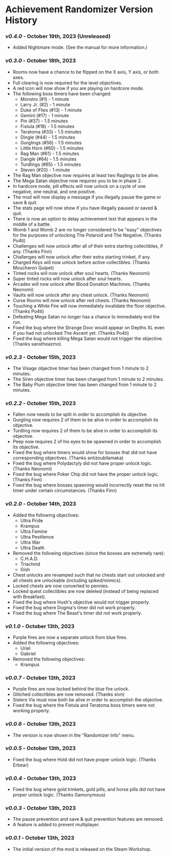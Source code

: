 # Achievement Randomizer Version History

<!-- cspell:ignore antizoubilamaka,Erbear,Neonomi,sanstheazmo,slvn -->
<!-- markdownlint-disable MD001 -->

### _v0.4.0_ - October 19th, 2023 (Unreleased)

- Added Nightmare mode. (See the manual for more information.)

### _v0.3.0_ - October 18th, 2023

- Rooms now have a chance to be flipped on the X axis, Y axis, or both axes.
- Full clearing is now required for the level objectives.
- A red icon will now show if you are playing on hardcore mode.
- The following boss timers have been changed:
  - Monstro (#1) - 1 minute
  - Larry Jr. (#2) - 1 minute
  - Duke of Flies (#13) - 1 minute
  - Gemini (#17) - 1 minute
  - Pin (#37) - 1.5 minutes
  - Fistula (#18) - 1.5 minutes
  - Teratoma (#33) - 1.5 minutes
  - Dingle (#44) - 1.5 minutes
  - Gurglings (#56) - 1.5 minutes
  - Little Horn (#60) - 1.5 minutes
  - Rag Man (#61) - 1.5 minutes
  - Dangle (#64) - 1.5 minutes
  - Turdlings (#65) - 1.5 minutes
  - Steven (#20) - 1 minute
- The Rag Man objective now requires at least two Raglings to be alive.
- The Mega Satan objective now requires you to be in phase 2.
- In hardcore mode, pill effects will now unlock on a cycle of one negative, one neutral, and one positive.
- The mod will now display a message if you illegally pause the game or save & quit.
- The stats page will now show if you have illegally paused or saved & quit.
- There is now an option to delay achievement text that appears in the middle of a battle.
- Womb 1 and Womb 2 are no longer considered to be "easy" objectives for the purposes of unlocking The Polaroid and The Negative. (Thanks Po4ti)
- Challenges will now unlock after all of their extra starting collectibles, if any. (Thanks Finn)
- Challenges will now unlock after their extra starting trinket, if any.
- Charged Keys will now unlock before active collectibles. (Thanks Moucheron Quipet)
- Tinted rocks will now unlock after soul hearts. (Thanks Neonomi)
- Super tinted rocks will now unlock after soul hearts.
- Arcades will now unlock after Blood Donation Machines. (Thanks Neonomi)
- Vaults will now unlock after any chest unlock. (Thanks Neonomi)
- Curse Rooms will now unlock after red chests. (Thanks Neonomi)
- Touching a White Fire will now immediately invalidate the floor objective. (Thanks Po4ti)
- Defeating Mega Satan no longer has a chance to immediately end the run.
- Fixed the bug where the Strange Door would appear on Depths XL even if you had not unlocked The Ascent yet. (Thanks Po4ti)
- Fixed the bug where killing Mega Satan would not trigger the objective. (Thanks sanstheazmo)

### _v0.2.3_ - October 15th, 2023

- The Visage objective timer has been changed from 1 minute to 2 minutes.
- The Siren objective timer has been changed from 1 minute to 2 minutes.
- The Baby Plum objective timer has been changed from 1 minute to 2 minutes.

### _v0.2.2_ - October 15th, 2023

- Fallen now needs to be split in order to accomplish its objective.
- Gurgling now requires 2 of them to be alive in order to accomplish its objective.
- Turdling now requires 2 of them to be alive in order to accomplish its objective.
- Peep now requires 2 of his eyes to be spawned in order to accomplish its objective.
- Fixed the bug where timers would show for bosses that did not have corresponding objectives. (Thanks antizoubilamaka)
- Fixed the bug where Polydactyly did not have proper unlock logic. (Thanks Neonomi)
- Fixed the bug where Poker Chip did not have the proper unlock logic. (Thanks Finn)
- Fixed the bug where bosses spawning would incorrectly reset the no hit timer under certain circumstances. (Thanks Finn)

### _v0.2.0_ - October 14th, 2023

- Added the following objectives:
  - Ultra Pride
  - Krampus
  - Ultra Famine
  - Ultra Pestilence
  - Ultra War
  - Ultra Death
- Removed the following objectives (since the bosses are extremely rare):
  - C.H.A.D.
  - Triachnid
  - Gish
- Chest unlocks are revamped such that no chests start out unlocked and all chests are unlockable (including spiked/mimics).
- Locked chests are now converted to pennies.
- Locked quest collectibles are now deleted (instead of being replaced with Breakfast).
- Fixed the bug where Hush's objective would not trigger properly.
- Fixed the bug where Dogma's timer did not work properly.
- Fixed the bug where The Beast's timer did not work properly.

### _v0.1.0_ - October 13th, 2023

- Purple fires are now a separate unlock from blue fires.
- Added the following objectives:
  - Uriel
  - Gabriel
- Removed the following objectives:
  - Krampus

### _v0.0.7_ - October 13th, 2023

- Purple fires are now locked behind the blue fire unlock.
- Glitched collectibles are now removed. (Thanks slvn)
- Sisters Vis must now both be alive in order to accomplish the objective.
- Fixed the bug where the Fistula and Teratoma boss timers were not working properly.

### _v0.0.6_ - October 13th, 2023

- The version is now shown in the "Randomizer Info" menu.

### _v0.0.5_ - October 13th, 2023

- Fixed the bug where Hold did not have proper unlock logic. (Thanks Erbear)

### _v0.0.4_ - October 13th, 2023

- Fixed the bug where gold trinkets, gold pills, and horse pills did not have proper unlock logic. (Thanks Gamonymous)

### _v0.0.3_ - October 13th, 2023

- The pause prevention and save & quit prevention features are removed.
- A feature is added to prevent multiplayer.

### _v0.0.1_ - October 13th, 2023

- The initial version of the mod is released on the Steam Workshop.
